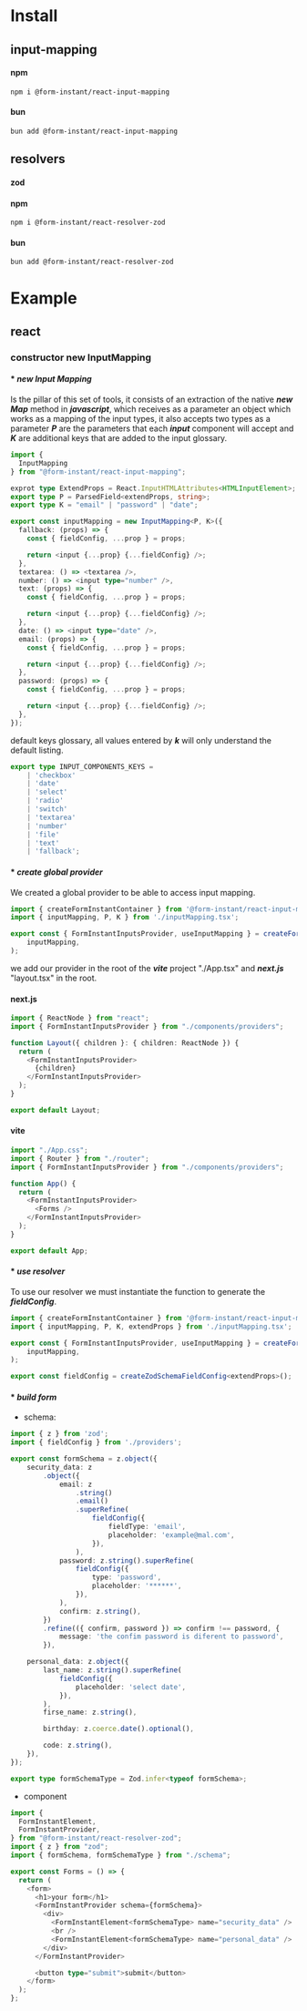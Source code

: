 # Install

## input-mapping

<!-- tabs:start -->

#### **npm**

```shell
npm i @form-instant/react-input-mapping
```

#### **bun**

```shell
bun add @form-instant/react-input-mapping
```

<!-- tabs:end -->

## resolvers

<!-- tabs:start -->

#### **zod**

<!-- tabs:start -->

#### **npm**

```shell
npm i @form-instant/react-resolver-zod
```

#### **bun**

```shell
bun add @form-instant/react-resolver-zod
```

<!-- tabs:end -->

<!-- tabs:end -->

# Example

## react

### constructor new InputMapping

#### \* **_new Input Mapping_**

Is the pillar of this set of tools, it consists of an extraction of the native **_new Map_** method in **_javascript_**, which receives as a parameter an object which works as a mapping of the input types, it also accepts two types as a parameter **_P_** are the parameters that each **_input_** component will accept and **_K_** are additional keys that are added to the input glossary.

```typescript
import {
  InputMapping
} from "@form-instant/react-input-mapping";

exprot type ExtendProps = React.InputHTMLAttributes<HTMLInputElement>;
export type P = ParsedField<extendProps, string>;
export type K = "email" | "password" | "date";

export const inputMapping = new InputMapping<P, K>({
  fallback: (props) => {
    const { fieldConfig, ...prop } = props;

    return <input {...prop} {...fieldConfig} />;
  },
  textarea: () => <textarea />,
  number: () => <input type="number" />,
  text: (props) => {
    const { fieldConfig, ...prop } = props;

    return <input {...prop} {...fieldConfig} />;
  },
  date: () => <input type="date" />,
  email: (props) => {
    const { fieldConfig, ...prop } = props;

    return <input {...prop} {...fieldConfig} />;
  },
  password: (props) => {
    const { fieldConfig, ...prop } = props;

    return <input {...prop} {...fieldConfig} />;
  },
});
```

default keys glossary, all values ​​entered by **_k_** will only understand the default listing.

```typescript
export type INPUT_COMPONENTS_KEYS =
    | 'checkbox'
    | 'date'
    | 'select'
    | 'radio'
    | 'switch'
    | 'textarea'
    | 'number'
    | 'file'
    | 'text'
    | 'fallback';
```

#### \* **_create global provider_**

We created a global provider to be able to access input mapping.

```typescript
import { createFormInstantContainer } from '@form-instant/react-input-mapping';
import { inputMapping, P, K } from './inputMapping.tsx';

export const { FormInstantInputsProvider, useInputMapping } = createFormInstantContainer<P, K>(
    inputMapping,
);
```

we add our provider in the root of the **_vite_** project "./App.tsx" and **_next.js_** "layout.tsx" in the root.

<!-- tabs:start -->

#### **next.js**

```typescript
import { ReactNode } from "react";
import { FormInstantInputsProvider } from "./components/providers";

function Layout({ children }: { children: ReactNode }) {
  return (
    <FormInstantInputsProvider>
      {children}
    </FormInstantInputsProvider>
  );
}

export default Layout;
```

#### **vite**

```typescript
import "./App.css";
import { Router } from "./router";
import { FormInstantInputsProvider } from "./components/providers";

function App() {
  return (
    <FormInstantInputsProvider>
      <Forms />
    </FormInstantInputsProvider>
  );
}

export default App;
```

<!-- tabs:end -->

#### \* **_use resolver_**

To use our resolver we must instantiate the function to generate the **_fieldConfig_**.

```typescript
import { createFormInstantContainer } from '@form-instant/react-input-mapping';
import { inputMapping, P, K, extendProps } from './inputMapping.tsx';

export const { FormInstantInputsProvider, useInputMapping } = createFormInstantContainer<P, K>(
    inputMapping,
);

export const fieldConfig = createZodSchemaFieldConfig<extendProps>();
```

#### \* **_build form_**

-   schema:

```typescript
import { z } from 'zod';
import { fieldConfig } from './providers';

export const formSchema = z.object({
    security_data: z
        .object({
            email: z
                .string()
                .email()
                .superRefine(
                    fieldConfig({
                        fieldType: 'email',
                        placeholder: 'example@mal.com',
                    }),
                ),
            password: z.string().superRefine(
                fieldConfig({
                    type: 'password',
                    placeholder: '******',
                }),
            ),
            confirm: z.string(),
        })
        .refine(({ confirm, password }) => confirm !== password, {
            message: 'the confim password is diferent to password',
        }),

    personal_data: z.object({
        last_name: z.string().superRefine(
            fieldConfig({
                placeholder: 'select date',
            }),
        ),
        firse_name: z.string(),

        birthday: z.coerce.date().optional(),

        code: z.string(),
    }),
});

export type formSchemaType = Zod.infer<typeof formSchema>;
```

-   component

```typescript
import {
  FormInstantElement,
  FormInstantProvider,
} from "@form-instant/react-resolver-zod";
import { z } from "zod";
import { formSchema, formSchemaType } from "./schema";

export const Forms = () => {
  return (
    <form>
      <h1>your form</h1>
      <FormInstantProvider schema={formSchema}>
        <div>
          <FormInstantElement<formSchemaType> name="security_data" />
          <br />
          <FormInstantElement<formSchemaType> name="personal_data" />
        </div>
      </FormInstantProvider>

      <button type="submit">submit</button>
    </form>
  );
};
```

